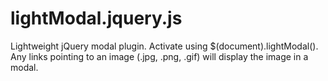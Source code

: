 # lightModal.jquery.js
Lightweight jQuery modal plugin. Activate using $(document).lightModal(). Any links pointing to an image (.jpg, .png, .gif) will display the image in a modal.
